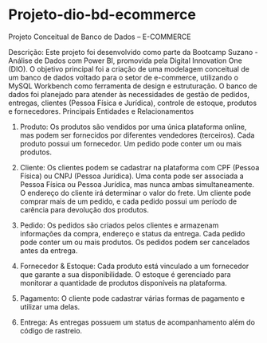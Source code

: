 # Projeto-dio-bd-ecommerce
Projeto Conceitual de Banco de Dados – E-COMMERCE

Descrição: Este projeto foi desenvolvido como parte da Bootcamp Suzano - Análise de Dados com Power BI, promovida pela Digital Innovation One (DIO). O objetivo principal foi a criação de uma modelagem conceitual de um banco de dados voltado para o setor de e-commerce, utilizando o MySQL Workbench como ferramenta de design e estruturação. 
O banco de dados foi planejado para atender às necessidades de gestão de pedidos, entregas, clientes (Pessoa Física e Jurídica), controle de estoque, produtos e fornecedores. Principais Entidades e Relacionamentos 

1. Produto: Os produtos são vendidos por uma única plataforma online, mas podem ser fornecidos por diferentes vendedores (terceiros). Cada produto possui um fornecedor. Um pedido pode conter um ou mais produtos.

2. Cliente: Os clientes podem se cadastrar na plataforma com CPF (Pessoa Física) ou CNPJ (Pessoa Jurídica). Uma conta pode ser associada a Pessoa Física ou Pessoa Jurídica, mas nunca ambas simultaneamente. O endereço do cliente irá determinar o valor do frete. Um cliente pode comprar mais de um pedido, e cada pedido possui um período de carência para devolução dos produtos.

3. Pedido: Os pedidos são criados pelos clientes e armazenam informações da compra, endereço e status da entrega. Cada pedido pode conter um ou mais produtos. Os pedidos podem ser cancelados antes da entrega.

4. Fornecedor & Estoque: Cada produto está vinculado a um fornecedor que garante a sua disponibilidade. O estoque é gerenciado para monitorar a quantidade de produtos disponíveis na plataforma.

5. Pagamento: O cliente pode cadastrar várias formas de pagamento e utilizar uma delas.

6. Entrega: As entregas possuem um status de acompanhamento além do código de rastreio.
